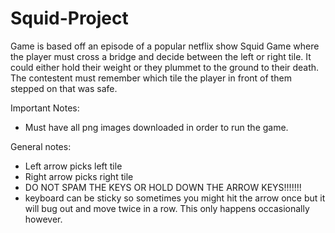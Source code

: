 # Squid-Project
Game is based off an episode of a popular netflix show Squid Game where the player must cross a bridge and decide
between the left or right tile. It could either hold their weight or they plummet to the ground to their death.
The contestent must remember which tile the player in front of them stepped on that was safe.

Important Notes:
- Must have all png images downloaded in order to run the game.

General notes:
- Left arrow picks left tile
- Right arrow picks right tile
- DO NOT SPAM THE KEYS OR HOLD DOWN THE ARROW KEYS!!!!!!! 
- keyboard can be sticky so sometimes you might hit the arrow once but it will bug out and move twice in a row. 
This only happens occasionally however.
